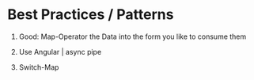 Best Practices / Patterns
=========================

1. Good: Map-Operator the Data into the form you like to consume them

2. Use Angular | async pipe

3. Switch-Map 
